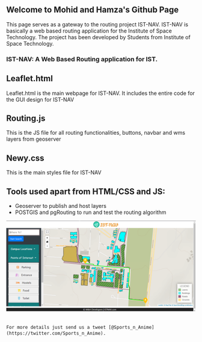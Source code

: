 ## Welcome to Mohid and Hamza's Github Page

This page serves as a gateway to the routing project IST-NAV. IST-NAV is basically a web based routing application for the Institute of Space Technology. The project has been developed by Students from Institute of Space Technology.

### IST-NAV: A Web Based Routing application for IST.

## Leaflet.html
Leaflet.html is the main webpage for IST-NAV. It includes the entire code for the GUI design for IST-NAV 
## Routing.js
This is the JS file for all routing functionalities,  buttons, navbar and wms layers from geoserver
## Newy.css
This is the main styles file for IST-NAV
## Tools used apart from HTML/CSS and JS:
- Geoserver to publish and host layers
- POSTGIS and pgRouting to run and test the routing algorithm

![Image](Capture.png)
```

For more details just send us a tweet [@Sports_n_Anime](https://twitter.com/Sports_n_Anime).


